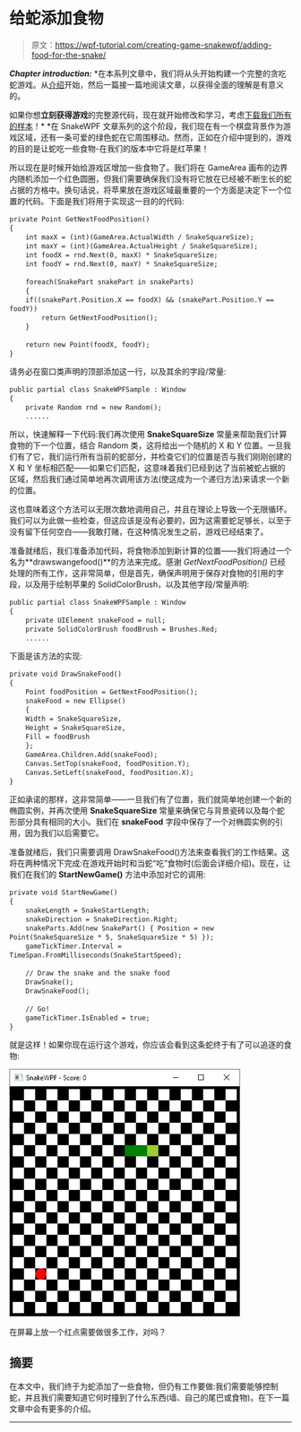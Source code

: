 # 给蛇添加食物

> 原文：<https://wpf-tutorial.com/creating-game-snakewpf/adding-food-for-the-snake/>

***Chapter introduction:*** *在本系列文章中，我们将从头开始构建一个完整的贪吃蛇游戏。从[介绍](https://www.wpf-tutorial.com/creating-game-snakewpf/introduction/)开始，然后一篇接一篇地阅读文章，以获得全面的理解是有意义的。

如果你想**立刻获得游戏**的完整源代码，现在就开始修改和学习，考虑[下载我们所有的样本](https://www.wpf-tutorial.com/download-wpf-tutorial-pdf-with-sample-code/)！*  *在 SnakeWPF 文章系列的这个阶段，我们现在有一个棋盘背景作为游戏区域，还有一条可爱的绿色蛇在它周围移动。然而，正如在介绍中提到的，游戏的目的是让蛇吃一些食物-在我们的版本中它将是红苹果！

所以现在是时候开始给游戏区增加一些食物了。我们将在 GameArea 画布的边界内随机添加一个红色圆圈，但我们需要确保我们没有将它放在已经被不断生长的蛇占据的方格中。换句话说，将苹果放在游戏区域最重要的一个方面是决定下一个位置的代码。下面是我们将用于实现这一目的的代码:

```
private Point GetNextFoodPosition()
{
    int maxX = (int)(GameArea.ActualWidth / SnakeSquareSize);
    int maxY = (int)(GameArea.ActualHeight / SnakeSquareSize);
    int foodX = rnd.Next(0, maxX) * SnakeSquareSize;
    int foodY = rnd.Next(0, maxY) * SnakeSquareSize;

    foreach(SnakePart snakePart in snakeParts)
    {
    if((snakePart.Position.X == foodX) && (snakePart.Position.Y == foodY))
        return GetNextFoodPosition();
    }

    return new Point(foodX, foodY);
}
```

请务必在窗口类声明的顶部添加这一行，以及其余的字段/常量:

```
public partial class SnakeWPFSample : Window
{
    private Random rnd = new Random();
    ......
```

所以，快速解释一下代码:我们再次使用 **SnakeSquareSize** 常量来帮助我们计算食物的下一个位置，结合 Random 类，这将给出一个随机的 X 和 Y 位置。一旦我们有了它，我们运行所有当前的蛇部分，并检查它们的位置是否与我们刚刚创建的 X 和 Y 坐标相匹配——如果它们匹配，这意味着我们已经到达了当前被蛇占据的区域，然后我们通过简单地再次调用该方法(使这成为一个递归方法)来请求一个新的位置。

<input type="hidden" name="IL_IN_ARTICLE">

这也意味着这个方法可以无限次数地调用自己，并且在理论上导致一个无限循环。我们可以为此做一些检查，但这应该是没有必要的，因为这需要蛇足够长，以至于没有留下任何空白——我敢打赌，在这种情况发生之前，游戏已经结束了。

准备就绪后，我们准备添加代码，将食物添加到新计算的位置——我们将通过一个名为**drawswangefood()**的方法来完成。感谢 *GetNextFoodPosition()* 已经处理的所有工作，这非常简单，但是首先，确保声明用于保存对食物的引用的字段，以及用于绘制苹果的 SolidColorBrush，以及其他字段/常量声明:

```
public partial class SnakeWPFSample : Window  
{  
    private UIElement snakeFood = null;  
    private SolidColorBrush foodBrush = Brushes.Red;
    ......
```

下面是该方法的实现:

```
private void DrawSnakeFood()
{
    Point foodPosition = GetNextFoodPosition();
    snakeFood = new Ellipse()
    {
    Width = SnakeSquareSize,
    Height = SnakeSquareSize,
    Fill = foodBrush
    };
    GameArea.Children.Add(snakeFood);
    Canvas.SetTop(snakeFood, foodPosition.Y);
    Canvas.SetLeft(snakeFood, foodPosition.X);
}
```

正如承诺的那样，这非常简单——一旦我们有了位置，我们就简单地创建一个新的椭圆实例，并再次使用 **SnakeSquareSize** 常量来确保它与背景瓷砖以及每个蛇形部分具有相同的大小。我们在 **snakeFood** 字段中保存了一个对椭圆实例的引用，因为我们以后需要它。

准备就绪后，我们只需要调用 DrawSnakeFood()方法来查看我们的工作结果。这将在两种情况下完成:在游戏开始时和当蛇“吃”食物时(后面会详细介绍)。现在，让我们在我们的 **StartNewGame()** 方法中添加对它的调用:

```
private void StartNewGame()
{
    snakeLength = SnakeStartLength;
    snakeDirection = SnakeDirection.Right;
    snakeParts.Add(new SnakePart() { Position = new Point(SnakeSquareSize * 5, SnakeSquareSize * 5) });
    gameTickTimer.Interval = TimeSpan.FromMilliseconds(SnakeStartSpeed);

    // Draw the snake and the snake food
    DrawSnake();
    DrawSnakeFood();

    // Go!        
    gameTickTimer.IsEnabled = true;
}
```

就是这样！如果你现在运行这个游戏，你应该会看到这条蛇终于有了可以追逐的食物:

![](img/e295c2ec2784497c64f5ac30e90e3450.png "SnakeWPF - now with food")

在屏幕上放一个红点需要做很多工作，对吗？

## 摘要

在本文中，我们终于为蛇添加了一些食物，但仍有工作要做:我们需要能够控制蛇，并且我们需要知道它何时撞到了什么东西(墙、自己的尾巴或食物)。在下一篇文章中会有更多的介绍。

* * **